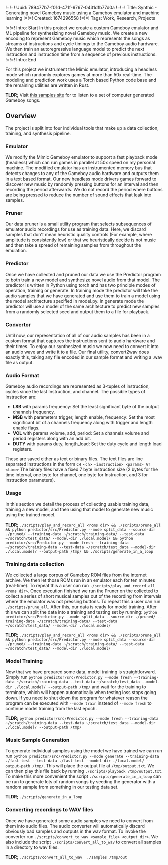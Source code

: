 !=!=! Uuid: 789477b7-f01d-471f-9767-0431dfb77d0a
!=!=! Title: Synthic - Generating novel Gameboy music using a Gameboy emulator and machine learning
!=!=! Created: 1674296558
!=!=! Tags: Work, Research, Projects

!=!=! Intro: Start
In this project we create a custom Gameboy emulator and ML pipeline for
synthesizing novel Gameboy music. We create a new encoding to represent Gameboy
music which represents the songs as streams of instructions and cycle timings
to the Gameboy audio hardware. We then train an autoregressive language model
to predict the next instruction and instruction time from a sequence of
previous instructions.
!=!=! Intro: End

For this project we instrument the Mimic emulator, introducing a headless mode
which randomly explores games at more than 50x real-time. The modeling and
prediction work uses a Torch based Python code base and the remaining utilities
are written in Rust.

**TLDR;** Visit [this samples site](https://dev.parsed.dev/wav_samples/) for to
listen to a set of computer generated Gameboy songs.

## Overview 

The project is split into four individual tools that make up a data collection,
training, and synthesis pipeline.

### Emulator

We modify the Mimic Gameboy emulator to support a fast playback mode (headless)
which can run games in parallel at 50x speed on my personal machine.  The
modified emulator has an instrumented memory bus that detects changes to any of
the Gameboy audio hardware and outputs them in a text based format. Our new
headless mode drivers games forward to discover new music by randomly pressing
buttons for an interval and then recording the period afterwards. We do not
record the period where buttons are being pressed to reduce the number of sound
effects that leak into samples.

### Pruner

Our data pruner is a small utility program that selects subsequences of
emulator audio recordings for use as training data. Here, we discard samples
that don't mean heuristic quality controls (For example, where amplitude is
consistently low) or that we heuristically decide is not music and then take a
spread of remaining samples from throughout the emulation.

### Predictor

Once we have collected and pruned our data we use the Predictor program to both
train a new model and synthesize novel audio from that model.  The predictor is
written in Python using torch and has two principle modes of operation,
training or generate. In training mode the predictor will take the audio
samples that we have generated and use them to train a model using the model
architecture specified in model.py. In generate mode the predictor will use a
model of the same architecture to predict new samples from a randomly selected
seed and output them to a file for playback.

### Convertor

Until now, our representation of all of our audio samples has been in a custom
format that captures the instructions sent to audio hardware and their times.
To enjoy our synthesized music we now need to convert it into an audio wave and
write it to a file. Our final utility, convert2wav does exactly this, taking
any file encoded in our sample format and writing a .wav file as output.

### Audio Format

Gameboy audio recordings are represented as 3-tuples of instruction, cycles
since the last Instruction, and channel. The possible types of Instruction are:

- **LSB** with params frequency: Set the least significant byte of the output
  channels frequency.
- **MSB** with parameters trigger, length enable, frequency: Set the most
  significant bit of a channels frequency along with trigger and length enable
flags.
- **VOL** with params volume, add, period: Set a channels volume and period
  registers along with an add bit.
- **DUTY** with params duty, length_load: Set the duty cycle and length load
  registers.

These are saved either as text or binary files. The text files are line
separated instructions in the form `CH <ch> <instruction> <params> AT <time>`
The binary files have a fixed 7 byte instruction size (2 bytes for the time
interval, one byte for channel, one byte for Instruction, and 3 for instruction
parameters).

### Usage

In this section we detail the process of collecting usable training data,
training a new model, and then using that model to generate new music using the
trained model.

**TLDR;** `./scripts/play_and_record_all <roms dir> && ./scripts/prune_all &&
python predictor/src/Predictor.py --mode split_data --source-dir ./pruned/
--training-data ~/scratch/training-data/ --test-data ~/scratch/test_data/
--model-dir ./local.model/ && python predictor/src/Predictor.py --mode fresh
--training-data ~/scratch/training-data --test-data ~/scratch/test_data
--model-dir ./local.model/ --output-path /tmp/ && ./scripts/generate_in_a_loop` 

### Training data collection

We collected a large corpus of Gameboy ROM files from the internet archive. We
then let those ROMs run in an emulator each for ten minutes (real-time). To
repeat this a user can run `./scripts/play_and_record_all <roms dir>`. Once
execution finished we run the Pruner on the collected to collect a series of
short musical samples out of the recording from intervals where the emulator
was not pressing buttons. To repeat this a user can run `./scripts/prune_all`.
After this, our data is ready for model training. After this we can split the
data into a training and testing set by running: `python
predictor/src/Predictor.py --mode split_data --source-dir ./pruned/
--training-data ~/scratch/training-data/ --test-data ~/scratch/test_data/
--model-dir ./local.model/`

**TLDR;** `./scripts/play_and_record_all <roms dir> && ./scripts/prune_all &&
python predictor/src/Predictor.py --mode split_data --source-dir ./pruned/
--training-data ~/scratch/training-data/ --test-data ~/scratch/test_data/
--model-dir ./local.model/`

### Model Training

Now that we have prepared some data, model training is straightforward. Simply
run `python predictor/src/Predictor.py --mode fresh --training-data
~/scratch/training-data --test-data ~/scratch/test_data --model-dir
./local.model/ --output-path /tmp/` and wait for the training to terminate,
which will happen automatically when testing loss stops going down. If you need
to shut down the program for whatever reason the program can be executed with
`--mode train` instead of `--mode fresh` to continue model training from the
last epoch.

**TLDR;** `python predictor/src/Predictor.py --mode fresh --training-data
~/scratch/training-data --test-data ~/scratch/test_data --model-dir
./local.model/ --output-path /tmp/`

### Music Sample Generation

To generate individual samples using the model we have trained we can run run
`python predictor/src/Predictor.py --mode generate --training-data ./fast-test
--test-data ./fast-test --model-dir ./local.model/ --output-path /tmp/`. This
will place the output file at `/tmp/output.txt`. We can then play this file
back by running `./scripts/playback /tmp/output.txt`. To make this more
convenient the script `./scripts/generate_in_a_loop` can be run to generate
lots of random songs by seeding the generator with a random sample from
something in our testing data set.

**TLDR;** `./scripts/generate_in_a_loop`

### Converting recordings to WAV files

Once we have generated some audio samples we need to convert from them into
audio files. The audio converter will automatically discard obviously bad
samples and outputs in the wav format. To invoke the converter run
`./scripts/convert_to_wav <sample_file> <output_dir>`. We also include the
script `./scripts/convert_all_to_wav` to convert all samples in a directory to
wav files.

**TLDR;** `./scripts/convert_all_to_wav  ./samples /tmp/out`
